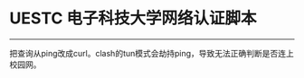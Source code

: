 # UESTC 电子科技大学网络认证脚本
------------------------------
把查询从ping改成curl。clash的tun模式会劫持ping，导致无法正确判断是否连上校园网。
